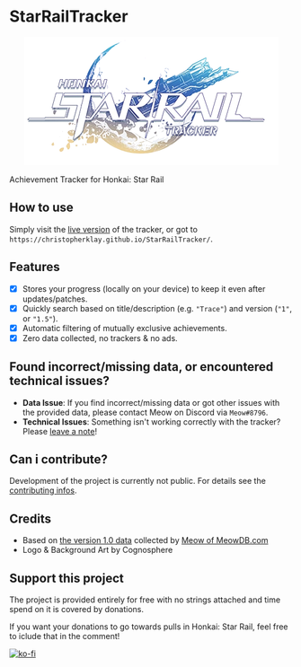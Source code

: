 # StarRailTracker

<p align="center">
  <img src="https://github.com/ChristopherKlay/StarRailTracker/blob/main/media/logo.png?raw=true"/>
</p>

Achievement Tracker for Honkai: Star Rail

## How to use
Simply visit the [live version](https://christopherklay.github.io/StarRailTracker/) of the tracker, or got to `https://christopherklay.github.io/StarRailTracker/`.

## Features
- [x] Stores your progress (locally on your device) to keep it even after updates/patches.
- [x] Quickly search based on title/description (e.g. `"Trace"`) and version (`"1"`, or `"1.5"`).
- [x] Automatic filtering of mutually exclusive achievements.
- [x] Zero data collected, no trackers & no ads.

## Found incorrect/missing data, or encountered technical issues?

* **Data  Issue**: If you find incorrect/missing data or got other issues with the provided data, please contact Meow on Discord via `Meow#8796`.
* **Technical Issues**: Something isn't working correctly with the tracker? Please [leave a note](https://github.com/ChristopherKlay/StarRailTracker/issues)!

## Can i contribute?
Development of the project is currently not public. For details see the [contributing infos](https://github.com/ChristopherKlay/StarRailTracker/blob/main/.github/contributing.md).

## Credits
* Based on [the version 1.0 data](https://docs.google.com/spreadsheets/d/1zewLHLp-WnpTnIT4TdbSoUvnCtAOq0_p__ZyFsJZAEg/edit#gid=0) collected by [Meow of MeowDB.com](https://meowdb.com/)
* Logo & Background Art by Cognosphere

## Support this project
The project is provided entirely for free with no strings attached and time spend on it is covered by donations.

If you want your donations to go towards pulls in Honkai: Star Rail, feel free to iclude that in the comment!

[![ko-fi](https://ko-fi.com/img/githubbutton_sm.svg)](https://ko-fi.com/B0B079EUW)
